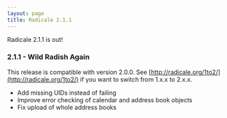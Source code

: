 ```yaml
---
layout: page
title: Radicale 2.1.1
---
```


Radicale 2.1.1 is out!

### 2.1.1 - Wild Radish Again

This release is compatible with version 2.0.0. See
[http://radicale.org/1to2/](http://radicale.org/1to2/) if you want to switch
from 1.x.x to 2.x.x.

* Add missing UIDs instead of failing
* Improve error checking of calendar and address book objects
* Fix upload of whole address books
